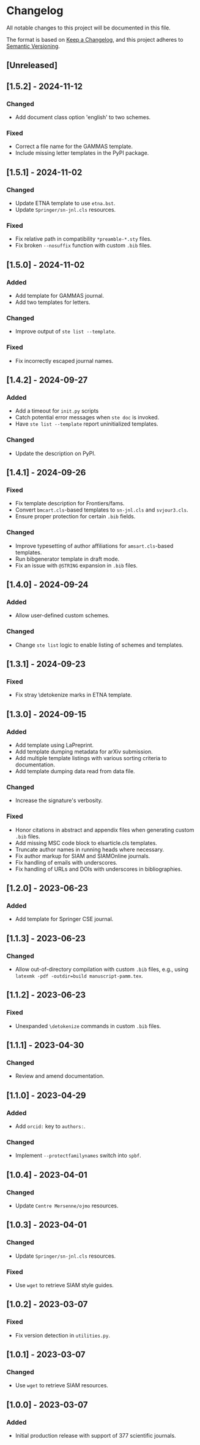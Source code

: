 # Changelog

All notable changes to this project will be documented in this file.

The format is based on [Keep a Changelog](https://keepachangelog.com/en/1.0.0/),
and this project adheres to [Semantic Versioning](https://semver.org/spec/v2.0.0.html).

## [Unreleased]

## [1.5.2] - 2024-11-12
### Changed
- Add document class option 'english' to two schemes.
### Fixed
- Correct a file name for the GAMMAS template.
- Include missing letter templates in the PyPI package.

## [1.5.1] - 2024-11-02
### Changed
- Update ETNA template to use `etna.bst`.
- Update `Springer/sn-jnl.cls` resources.
### Fixed
- Fix relative path in compatibility `*preamble-*.sty` files.
- Fix broken `--nosuffix` function with custom `.bib` files.

## [1.5.0] - 2024-11-02
### Added
- Add template for GAMMAS journal.
- Add two templates for letters.
### Changed
- Improve output of `ste list --template`.
### Fixed
- Fix incorrectly escaped journal names.

## [1.4.2] - 2024-09-27
### Added
- Add a timeout for `init.py` scripts
- Catch potential error messages when `ste doc` is invoked.
- Have `ste list --template` report uninitialized templates.
### Changed
- Update the description on PyPI.

## [1.4.1] - 2024-09-26
### Fixed
- Fix template description for Frontiers/fams.
- Convert `bmcart.cls`-based templates to `sn-jnl.cls` and `svjour3.cls`.
- Ensure proper protection for certain `.bib` fields.
### Changed
- Improve typesetting of author affiliations for `amsart.cls`-based templates.
- Run bibgenerator template in draft mode.
- Fix an issue with `@STRING` expansion in `.bib` files.

## [1.4.0] - 2024-09-24
### Added
- Allow user-defined custom schemes.
### Changed
- Change `ste list` logic to enable listing of schemes and templates.

## [1.3.1] - 2024-09-23
### Fixed
- Fix stray \detokenize marks in ETNA template.

## [1.3.0] - 2024-09-15
### Added
- Add template using LaPreprint.
- Add template dumping metadata for arXiv submission.
- Add multiple template listings with various sorting criteria to documentation.
- Add template dumping data read from data file.
### Changed
- Increase the signature's verbosity.
### Fixed
- Honor citations in abstract and appendix files when generating custom `.bib` files.
- Add missing MSC code block to elsarticle.cls templates.
- Truncate author names in running heads where necessary.
- Fix author markup for SIAM and SIAMOnline journals.
- Fix handling of emails with underscores.
- Fix handling of URLs and DOIs with underscores in bibliographies.

## [1.2.0] - 2023-06-23
### Added
- Add template for Springer CSE journal.

## [1.1.3] - 2023-06-23
### Changed
- Allow out-of-directory compilation with custom `.bib` files, e.g., using `latexmk -pdf -outdir=build manuscript-pamm.tex`.

## [1.1.2] - 2023-06-23
### Fixed
- Unexpanded `\detokenize` commands in custom `.bib` files.

## [1.1.1] - 2023-04-30
### Changed
- Review and amend documentation.

## [1.1.0] - 2023-04-29
### Added
- Add `orcid:` key to `authors:`.
### Changed
- Implement `--protectfamilynames` switch into `spbf`.

## [1.0.4] - 2023-04-01
### Changed
- Update `Centre Mersenne/ojmo` resources.

## [1.0.3] - 2023-04-01
### Changed
- Update `Springer/sn-jnl.cls` resources.
### Fixed
- Use `wget` to retrieve SIAM style guides.

## [1.0.2] - 2023-03-07
### Fixed
- Fix version detection in `utilities.py`.

## [1.0.1] - 2023-03-07
### Changed
- Use `wget` to retrieve SIAM resources.

## [1.0.0] - 2023-03-07
### Added
- Initial production release with support of 377 scientific journals.
